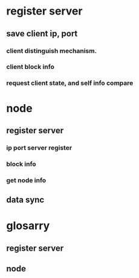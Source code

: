 # register server

## save client ip, port
### client distinguish mechanism.
### client block info
### request client state, and self info compare


# node

## register server
### ip port server register
### block info 
### get node info

## data sync



# glosarry
## register server
## node